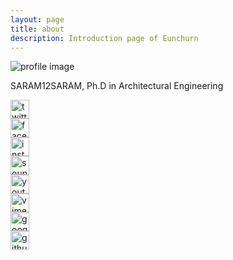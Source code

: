 ```yaml
---
layout: page
title: about
description: Introduction page of Eunchurn
---
```

<img class="portrait" src="{{ site.baseurl }}{{ site.representing_image }}" alt="profile image" />


SARAM12SARAM, Ph.D in Architectural Engineering


<div class="social_img">
<a href="https://twitter.com/eunchurn" target="_blank"><img src="{{ site.baseurl }}/public/images/icons/twitter.png" width="30" alt="twitter"></a>
</div>
<div class="social_img">
<a href="https://www.facebook.com/eunchurn" target="_blank"><img src="{{ site.baseurl }}/public/images/icons/facebook.png" width="30" alt="facebook"></a>
</div>
<div class="social_img">
<a href="https://www.instagram.com/eunchurn" target="_blank"><img src="{{ site.baseurl }}/public/images/icons/instagram.png" width="30" alt="instagram"></a>
</div>
<div class="social_img">
<a href="https://soundcloud.com/eunchurn" target="_blank"><img src="{{ site.baseurl }}/public/images/icons/soundcloud.png" width="30" alt="soundcloud"></a>
</div>
<div class="social_img">
<a href="https://www.youtube.com/user/saram12saram" target="_blank"><img src="{{ site.baseurl }}/public/images/icons/youtube.png" width="30" alt="youtube"></a>
</div>
<div class="social_img">
<a href="https://vimeo.com/eunchurn" target="_blank"><img src="{{ site.baseurl }}/public/images/icons/vimeo.png" width="30" alt="vimeo"></a>
</div>
<div class="social_img">
<a href="https://plus.google.com/u/1/+EunchurnPark" target="_blank"><img src="{{ site.baseurl }}/public/images/icons/googleplus.png" width="30" alt="googleplus"></a>
</div>
<div class="social_img">
<a href="https://github.com/eunchurn" target="_blank"><img src="{{ site.baseurl }}/public/images/icons/github.png" width="30" alt="github"></a>
</div>